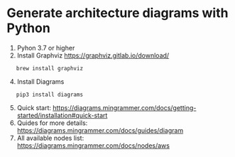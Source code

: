# Generate architecture diagrams with Python

1. Pyhon 3.7 or higher
2. Install Graphviz https://graphviz.gitlab.io/download/
```
   brew install graphviz
```
4. Install Diagrams
```
   pip3 install diagrams
```   
5. Quick start: https://diagrams.mingrammer.com/docs/getting-started/installation#quick-start
6. Quides for more details: https://diagrams.mingrammer.com/docs/guides/diagram
7. All available nodes list: https://diagrams.mingrammer.com/docs/nodes/aws
